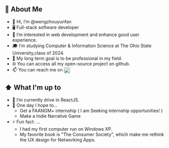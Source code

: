 ## :book: About Me
- 👋 Hi, I’m @wengzhouyunfan
- 🖥 Full-stack software developer  
- 👀 I’m interested in web development and enhance good user experience.
- 🎓 I’m studying Computer & Information Science at The Ohio State University,class of 2024.
- 🎯 My long term goal is to be professional in my field.
- 🌐 You can access all my open-source project on github.
- 📫 You can reach me on [<img src="https://raw.githubusercontent.com/Raymo111/Raymo111/master/socials/linkedin.png" height="20em" align="center" alt="Follow VickyWeng on LinkedIn" title="Follow VickyWeng on LinkedIn"/>](https://www.linkedin.com/in/vicky-weng2001/) 

## ⬆ What I'm up to

- 🌱 I’m currently drive in ReactJS.
- 🤞 One day I hope to...
  - Get a FAANGM+ internship ( I am Seeking internship opportunities! )
  - Make a Indie Narrative Game
- ⚡ Fun fact: ...
  - I had my first computer run on Windows XP.
  - My favorite book is "The Consumer Society", which make me rethink the UX design for Networking Apps.



